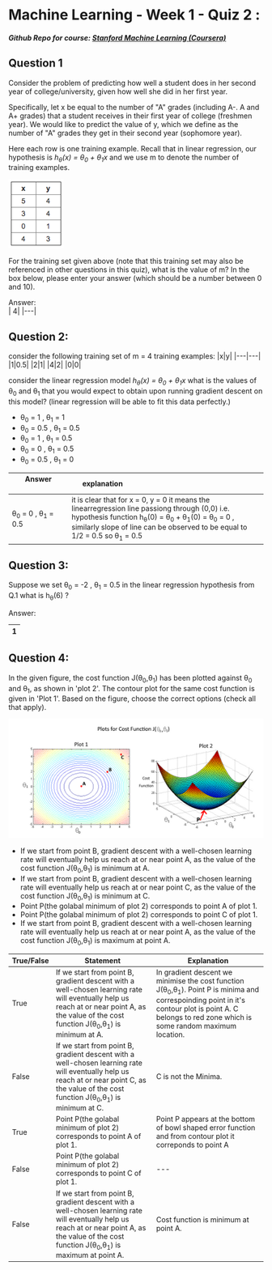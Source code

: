 # Machine Learning - Week 1 - Quiz 2 :
##### Github Repo for course: [Stanford Machine Learning (Coursera)](https://github.com/anigaundar/Coursera-Machine-Learning-Andrew-Ng)

Question 1
-----------
Consider the problem of predicting how well a student does in her second year of college/university, given how well she did in her first year.

Specifically, let x be equal to the number of "A" grades (including A-. A and A+ grades) that a student receives in their first year of college (freshmen year). We would like to predict the value of y, which we define as the number of "A" grades they get in their second year (sophomore year).

Here each row is one training example. Recall that in linear regression, our hypothesis is *h<sub>&theta;</sub>(x) = &theta;<sub>0</sub> + &theta;<sub>1</sub>x* and we use m to denote the number of training examples.

![ ](images/q2.1img.png)

For the training set given above (note that this training set may also be referenced in other questions in this quiz), what is the value of m? In the box below, please enter your answer (which should be a number between 0 and 10).

Answer:</br>
| 4|
|---|

Question 2:
--------
consider the following training set of m = 4 training examples:
|x|y|
|---|---|
|1|0.5|
|2|1|
|4|2|
|0|0|

consider the linear regression model *h<sub>&theta;</sub>(x) = &theta;<sub>0</sub> + &theta;<sub>1</sub>x* what is the values of &theta;<sub>0</sub> and &theta;<sub>1</sub> that you would expect to obtain upon running gradient descent on this model? (linear regression will be able to fit this data perfectly.)

* &theta;<sub>0</sub> = 1 , &theta;<sub>1</sub> = 1
* &theta;<sub>0</sub> = 0.5 , &theta;<sub>1</sub> = 0.5
* &theta;<sub>0</sub> = 1 , &theta;<sub>1</sub> = 0.5
* &theta;<sub>0</sub> = 0 , &theta;<sub>1</sub> = 0.5
* &theta;<sub>0</sub> = 0.5 , &theta;<sub>1</sub> = 0

Answer<img width=250/>|explanation<img width=250/>
|---|---|
|&theta;<sub>0</sub> = 0 , &theta;<sub>1</sub> = 0.5| it is clear that for x = 0, y = 0 it means the linearregression line passiong through (0,0) i.e. hypothesis function h<sub>&theta;</sub>(0) = &theta;<sub>0</sub> + &theta;<sub>1</sub>(0) = &theta;<sub>0</sub> = 0 , similarly slope of line can be observed to be equal to 1/2 = 0.5 so  &theta;<sub>1</sub> = 0.5

Question 3:
--------
Suppose we set &theta;<sub>0</sub> = -2 , &theta;<sub>1</sub> = 0.5 in the linear regression hypothesis from Q.1 what is h<sub>&theta;</sub>(6) ?

Answer:</br>

|1|
|---|

Question 4:
--------------
In the given figure, the cost function J(&theta;<sub>0</sub>,&theta;<sub>1</sub>) has been plotted against &theta;<sub>0</sub> and &theta;<sub>1</sub>, as shown in 'plot 2'. The contour plot for the same cost function is given in 'Plot 1'. Based on the figure, choose the correct options (check all that apply).

![](images/4.2-quiz-1.png)

* If we start from point B, gradient descent with a well-chosen learning rate will eventually help us reach at or near point A, as the value of the cost function J(&theta;<sub>0</sub>,&theta;<sub>1</sub>) is minimum at A.
* If we start from point B, gradient descent with a well-chosen learning rate will eventually help us reach at or near point C, as the value of the cost function J(&theta;<sub>0</sub>,&theta;<sub>1</sub>) is minimum at C.
* Point P(the golabal minimum of plot 2) corresponds to point A of plot 1.
* Point P(the golabal minimum of plot 2) corresponds to point C of plot 1.
* If we start from point B, gradient descent with a well-chosen learning rate will eventually help us reach at or near point A, as the value of the cost function J(&theta;<sub>0</sub>,&theta;<sub>1</sub>) is maximum at point A.

True/False | Statement|Explanation
---|---|---
True|If we start from point B, gradient descent with a well-chosen learning rate will eventually help us reach at or near point A, as the value of the cost function J(&theta;<sub>0</sub>,&theta;<sub>1</sub>) is minimum at A. | In gradient descent we minimise the cost function J(&theta;<sub>0</sub>,&theta;<sub>1</sub>). Point P is minima and correspoinding point in it's contour plot is point A. C belongs to red zone which is some random maximum location.|
False|If we start from point B, gradient descent with a well-chosen learning rate will eventually help us reach at or near point C, as the value of the cost function J(&theta;<sub>0</sub>,&theta;<sub>1</sub>) is minimum at C.| C is not the Minima.|
True|Point P(the golabal minimum of plot 2) corresponds to point A of plot 1.| Point P appears at the bottom of bowl shaped error function and from contour plot it correponds to point A|
False| Point P(the golabal minimum of plot 2) corresponds to point C of plot 1.| ---|
False|If we start from point B, gradient descent with a well-chosen learning rate will eventually help us reach at or near point A, as the value of the cost function J(&theta;<sub>0</sub>,&theta;<sub>1</sub>) is maximum at point A.| Cost function is minimum at point A.|
